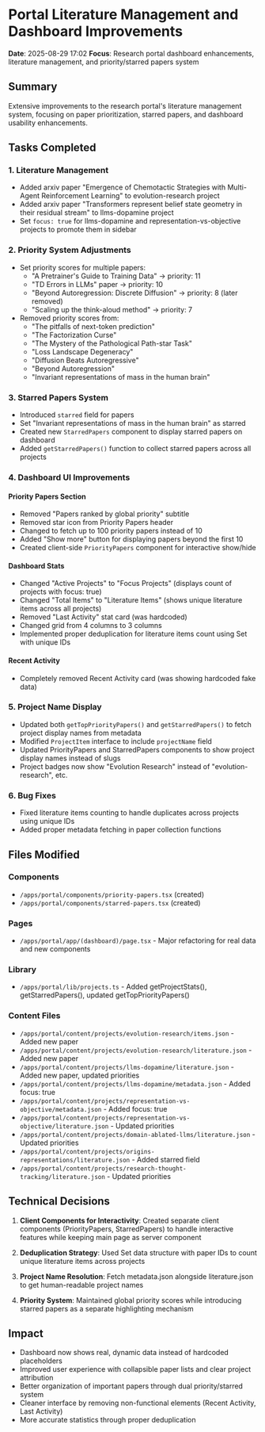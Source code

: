 # Portal Literature Management and Dashboard Improvements

**Date**: 2025-08-29 17:02
**Focus**: Research portal dashboard enhancements, literature management, and priority/starred papers system

## Summary

Extensive improvements to the research portal's literature management system, focusing on paper prioritization, starred papers, and dashboard usability enhancements.

## Tasks Completed

### 1. Literature Management
- Added arxiv paper "Emergence of Chemotactic Strategies with Multi-Agent Reinforcement Learning" to evolution-research project
- Added arxiv paper "Transformers represent belief state geometry in their residual stream" to llms-dopamine project
- Set `focus: true` for llms-dopamine and representation-vs-objective projects to promote them in sidebar

### 2. Priority System Adjustments
- Set priority scores for multiple papers:
  - "A Pretrainer's Guide to Training Data" → priority: 11
  - "TD Errors in LLMs" paper → priority: 10
  - "Beyond Autoregression: Discrete Diffusion" → priority: 8 (later removed)
  - "Scaling up the think-aloud method" → priority: 7
- Removed priority scores from:
  - "The pitfalls of next-token prediction"
  - "The Factorization Curse"
  - "The Mystery of the Pathological Path-star Task"
  - "Loss Landscape Degeneracy"
  - "Diffusion Beats Autoregressive"
  - "Beyond Autoregression"
  - "Invariant representations of mass in the human brain"

### 3. Starred Papers System
- Introduced `starred` field for papers
- Set "Invariant representations of mass in the human brain" as starred
- Created new `StarredPapers` component to display starred papers on dashboard
- Added `getStarredPapers()` function to collect starred papers across all projects

### 4. Dashboard UI Improvements

#### Priority Papers Section
- Removed "Papers ranked by global priority" subtitle
- Removed star icon from Priority Papers header
- Changed to fetch up to 100 priority papers instead of 10
- Added "Show more" button for displaying papers beyond the first 10
- Created client-side `PriorityPapers` component for interactive show/hide

#### Dashboard Stats
- Changed "Active Projects" to "Focus Projects" (displays count of projects with focus: true)
- Changed "Total Items" to "Literature Items" (shows unique literature items across all projects)
- Removed "Last Activity" stat card (was hardcoded)
- Changed grid from 4 columns to 3 columns
- Implemented proper deduplication for literature items count using Set with unique IDs

#### Recent Activity
- Completely removed Recent Activity card (was showing hardcoded fake data)

### 5. Project Name Display
- Updated both `getTopPriorityPapers()` and `getStarredPapers()` to fetch project display names from metadata
- Modified `ProjectItem` interface to include `projectName` field
- Updated PriorityPapers and StarredPapers components to show project display names instead of slugs
- Project badges now show "Evolution Research" instead of "evolution-research", etc.

### 6. Bug Fixes
- Fixed literature items counting to handle duplicates across projects using unique IDs
- Added proper metadata fetching in paper collection functions

## Files Modified

### Components
- `/apps/portal/components/priority-papers.tsx` (created)
- `/apps/portal/components/starred-papers.tsx` (created)

### Pages
- `/apps/portal/app/(dashboard)/page.tsx` - Major refactoring for real data and new components

### Library
- `/apps/portal/lib/projects.ts` - Added getProjectStats(), getStarredPapers(), updated getTopPriorityPapers()

### Content Files
- `/apps/portal/content/projects/evolution-research/items.json` - Added new paper
- `/apps/portal/content/projects/evolution-research/literature.json` - Added new paper
- `/apps/portal/content/projects/llms-dopamine/literature.json` - Added new paper, updated priorities
- `/apps/portal/content/projects/llms-dopamine/metadata.json` - Added focus: true
- `/apps/portal/content/projects/representation-vs-objective/metadata.json` - Added focus: true
- `/apps/portal/content/projects/representation-vs-objective/literature.json` - Updated priorities
- `/apps/portal/content/projects/domain-ablated-llms/literature.json` - Updated priorities
- `/apps/portal/content/projects/origins-representations/literature.json` - Added starred field
- `/apps/portal/content/projects/research-thought-tracking/literature.json` - Updated priorities

## Technical Decisions

1. **Client Components for Interactivity**: Created separate client components (PriorityPapers, StarredPapers) to handle interactive features while keeping main page as server component

2. **Deduplication Strategy**: Used Set data structure with paper IDs to count unique literature items across projects

3. **Project Name Resolution**: Fetch metadata.json alongside literature.json to get human-readable project names

4. **Priority System**: Maintained global priority scores while introducing starred papers as a separate highlighting mechanism

## Impact

- Dashboard now shows real, dynamic data instead of hardcoded placeholders
- Improved user experience with collapsible paper lists and clear project attribution
- Better organization of important papers through dual priority/starred system
- Cleaner interface by removing non-functional elements (Recent Activity, Last Activity)
- More accurate statistics through proper deduplication